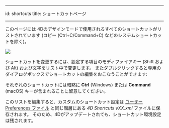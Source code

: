 - - -
id: shortcuts title: ショートカットページ
- - -

このページには 4Dのデザインモードで使用されるすべてのショートカットがリストされています (コピー (Ctrl+C/Command+C) などのシステムショートカットを除く)。

![](../assets/en/Preferences/shortcuts.png)

ショートカットを変更するには、設定する項目のモディファイアキー (Shift および Alt) および文字をリスト中で変更します。 またダブルクリックすると専用のダイアログボックスでショートカットの編集をおこなうことができます:

それぞれのショートカットには暗黙に **Ctrl** (Windows) または **Command** (macOS) キーが含まれることに留意してください。

このリストを編集すると、カスタムのショートカット設定は [ユーザー Preferences ファイル](overview.md#ストレージ) と同じ階層にある *4D Shortcuts vXX.xml* ファイルに保存されます。 そのため、4Dがアップデートされても、ショートカット環境設定は残されます。 
